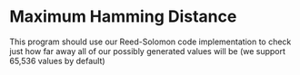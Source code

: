 # Maximum Hamming Distance

This program should use our Reed-Solomon code implementation to check just how far away all of our possibly generated values will be (we support 65,536 values by default)
